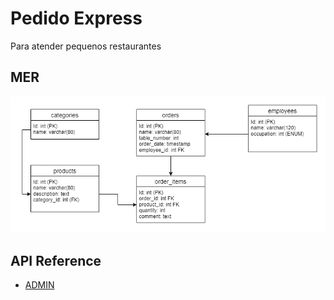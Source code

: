 
# Pedido Express

Para atender pequenos restaurantes

## MER

![Modelagem Banco de dados](https://github.com/fabricioje/pedido-rapido-admin/blob/main/docs/images/diagrama-banco.png)

## API Reference
* [ADMIN](https://github.com/fabricioje/pedido-rapido-admin/blob/main/docs/api/ADMIN.MD)
